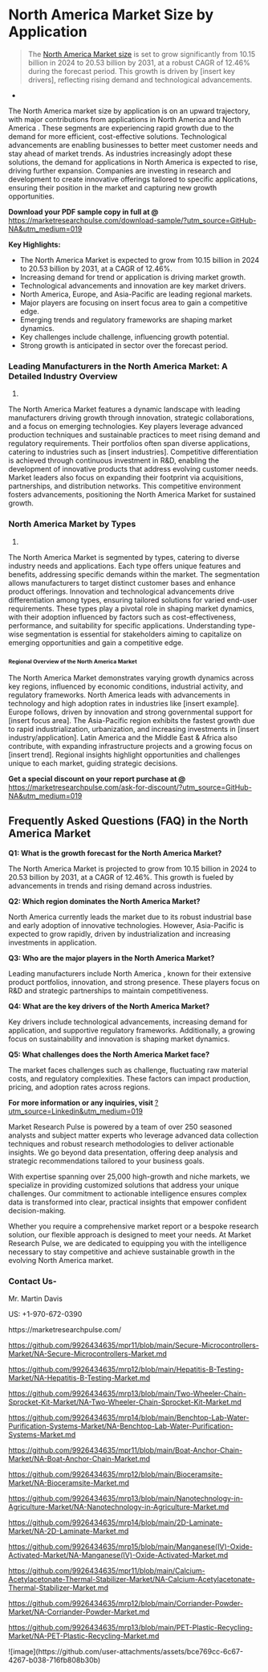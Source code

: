 <h1>North America  Market&nbsp;Size by Application</h1><blockquote><p>The <a href="https://marketresearchpulse.com/download-sample/?utm_source=GitHub-NA&amp;utm_medium=019">North America  Market size</a> is set to grow significantly from 10.15 billion in 2024 to 20.53 billion by 2031, at a robust CAGR of 12.46% during the forecast period. This growth is driven by [insert key drivers], reflecting rising demand and technological advancements.</p></blockquote><ul><li></li></ul><p>The North America  market size by application is on an upward trajectory, with major contributions from applications in North America  and North America . These segments are experiencing rapid growth due to the demand for more efficient, cost-effective solutions. Technological advancements are enabling businesses to better meet customer needs and stay ahead of market trends. As industries increasingly adopt these solutions, the demand for applications in North America  is expected to rise, driving further expansion. Companies are investing in research and development to create innovative offerings tailored to specific applications, ensuring their position in the market and capturing new growth opportunities.</p><p><strong>Download your PDF sample copy in full at @ </strong><a href="https://marketresearchpulse.com/download-sample/?utm_source=GitHub-NA&amp;utm_medium=019">https://marketresearchpulse.com/download-sample/?utm_source=GitHub-NA&amp;utm_medium=019</a></p><p><strong>Key Highlights: </strong></p><ul><li>The North America  Market is expected to grow from 10.15 billion in 2024 to 20.53 billion by 2031, at a CAGR of 12.46%.</li><li>Increasing demand for trend or application is driving market growth.</li><li>Technological advancements and innovation are key market drivers.</li><li>North America, Europe, and Asia-Pacific are leading regional markets.</li><li>Major players are focusing on insert focus area to gain a competitive edge.</li><li>Emerging trends and regulatory frameworks are shaping market dynamics.</li><li>Key challenges include challenge, influencing growth potential.</li><li>Strong growth is anticipated in sector over the forecast period.</li></ul><h3>Leading Manufacturers in the North America  Market: A Detailed Industry Overview</h3><ol><li></li></ol><div class="flex max-w-full flex-col flex-grow"><div class="min-h-8 text-message flex w-full flex-col items-end gap-2 whitespace-normal break-words [.text-message+&amp;]:mt-5" dir="auto" data-message-author-role="assistant" data-message-id="fd8432e4-4910-450d-b182-61b7bfb0a01f" data-message-model-slug="gpt-4o"><div class="flex w-full flex-col gap-1 empty:hidden first:pt-[3px]"><div class="markdown prose w-full break-words dark:prose-invert light"><p>The North America  Market features a dynamic landscape with leading manufacturers driving growth through innovation, strategic collaborations, and a focus on emerging technologies. Key players leverage advanced production techniques and sustainable practices to meet rising demand and regulatory requirements. Their portfolios often span diverse applications, catering to industries such as [insert industries]. Competitive differentiation is achieved through continuous investment in R&amp;D, enabling the development of innovative products that address evolving customer needs. Market leaders also focus on expanding their footprint via acquisitions, partnerships, and distribution networks. This competitive environment fosters advancements, positioning the North America  Market for sustained growth.</p></div></div></div></div><h3>North America  Market by Types</h3><ol><li></li></ol><div class="flex max-w-full flex-col flex-grow"><div class="min-h-8 text-message flex w-full flex-col items-end gap-2 whitespace-normal break-words [.text-message+&amp;]:mt-5" dir="auto" data-message-author-role="assistant" data-message-id="084470be-0bb7-4664-bddf-5156b4f41249" data-message-model-slug="gpt-4o-mini"><div class="flex w-full flex-col gap-1 empty:hidden first:pt-[3px]"><div class="markdown prose w-full break-words dark:prose-invert light"><p>The North America  Market is segmented by types, catering to diverse industry needs and applications. Each type offers unique features and benefits, addressing specific demands within the market. The segmentation allows manufacturers to target distinct customer bases and enhance product offerings. Innovation and technological advancements drive differentiation among types, ensuring tailored solutions for varied end-user requirements. These types play a pivotal role in shaping market dynamics, with their adoption influenced by factors such as cost-effectiveness, performance, and suitability for specific applications. Understanding type-wise segmentation is essential for stakeholders aiming to capitalize on emerging opportunities and gain a competitive edge.</p></div></div></div></div><h3><span style="font-size: 11px;">Regional Overview of the North America  Market</span></h3><div class="flex max-w-full flex-col flex-grow"><div class="min-h-8 text-message flex w-full flex-col items-end gap-2 whitespace-normal break-words [.text-message+&amp;]:mt-5" dir="auto" data-message-author-role="assistant" data-message-id="e9038762-ce64-4e30-91c9-9bd413514231" data-message-model-slug="gpt-4o-mini"><div class="flex w-full flex-col gap-1 empty:hidden first:pt-[3px]"><div class="markdown prose w-full break-words dark:prose-invert light"><p>The North America  Market demonstrates varying growth dynamics across key regions, influenced by economic conditions, industrial activity, and regulatory frameworks. North America leads with advancements in technology and high adoption rates in industries like [insert example]. Europe follows, driven by innovation and strong governmental support for [insert focus area]. The Asia-Pacific region exhibits the fastest growth due to rapid industrialization, urbanization, and increasing investments in [insert industry/application]. Latin America and the Middle East &amp; Africa also contribute, with expanding infrastructure projects and a growing focus on [insert trend]. Regional insights highlight opportunities and challenges unique to each market, guiding strategic decisions.</p></div></div></div></div><p><strong>Get a special discount on your report purchase at @ </strong><a href="https://marketresearchpulse.com/ask-for-discount/?utm_source=GitHub-NA&amp;utm_medium=019">https://marketresearchpulse.com/ask-for-discount/?utm_source=GitHub-NA&amp;utm_medium=019</a></p><h2>Frequently Asked Questions (FAQ) in the North America  Market</h2><p><strong>Q1: What is the growth forecast for the North America  Market?</strong></p><p>The North America  Market is projected to grow from 10.15 billion in 2024 to 20.53 billion by 2031, at a CAGR of 12.46%. This growth is fueled by advancements in trends and rising demand across industries.</p><p><strong>Q2: Which region dominates the North America  Market?</strong></p><p>North America currently leads the market due to its robust industrial base and early adoption of innovative technologies. However, Asia-Pacific is expected to grow rapidly, driven by industrialization and increasing investments in application.</p><p><strong>Q3: Who are the major players in the North America  Market?</strong></p><p>Leading manufacturers include North America , known for their extensive product portfolios, innovation, and strong presence. These players focus on R&amp;D and strategic partnerships to maintain competitiveness.</p><p><strong>Q4: What are the key drivers of the North America  Market?</strong></p><p>Key drivers include technological advancements, increasing demand for application, and supportive regulatory frameworks. Additionally, a growing focus on sustainability and innovation is shaping market dynamics.</p><p><strong>Q5: What challenges does the North America  Market face?</strong></p><p>The market faces challenges such as challenge, fluctuating raw material costs, and regulatory complexities. These factors can impact production, pricing, and adoption rates across regions.</p><p><strong>For more information or any inquiries, visit&nbsp;</strong><a href="?utm_source=Linkedin&utm_medium=019">?utm_source=Linkedin&utm_medium=019</a></p><p>Market Research Pulse is powered by a team of over 250 seasoned analysts and subject matter experts who leverage advanced data collection techniques and robust research methodologies to deliver actionable insights. We go beyond data presentation, offering deep analysis and strategic recommendations tailored to your business goals.</p><p>With expertise spanning over 25,000 high-growth and niche markets, we specialize in providing customized solutions that address your unique challenges. Our commitment to actionable intelligence ensures complex data is transformed into clear, practical insights that empower confident decision-making.</p><p>Whether you require a comprehensive market report or a bespoke research solution, our flexible approach is designed to meet your needs. At Market Research Pulse, we are dedicated to equipping you with the intelligence necessary to stay competitive and achieve sustainable growth in the evolving North America  market.</p><h3><strong>Contact Us-</strong></h3><p>Mr. Martin Davis</p><p>US: +1-970-672-0390</p><p>https://marketresearchpulse.com/</p><p><a href="https://github.com/9926434635/mpr11/blob/main/Secure-Microcontrollers-Market/NA-Secure-Microcontrollers-Market.md">https://github.com/9926434635/mpr11/blob/main/Secure-Microcontrollers-Market/NA-Secure-Microcontrollers-Market.md</a></p><p><a href="https://github.com/9926434635/mrp12/blob/main/Hepatitis-B-Testing-Market/NA-Hepatitis-B-Testing-Market.md">https://github.com/9926434635/mrp12/blob/main/Hepatitis-B-Testing-Market/NA-Hepatitis-B-Testing-Market.md</a></p><p><a href="https://github.com/9926434635/mrp13/blob/main/Two-Wheeler-Chain-Sprocket-Kit-Market/NA-Two-Wheeler-Chain-Sprocket-Kit-Market.md">https://github.com/9926434635/mrp13/blob/main/Two-Wheeler-Chain-Sprocket-Kit-Market/NA-Two-Wheeler-Chain-Sprocket-Kit-Market.md</a></p><p><a href="https://github.com/9926434635/mrp14/blob/main/Benchtop-Lab-Water-Purification-Systems-Market/NA-Benchtop-Lab-Water-Purification-Systems-Market.md">https://github.com/9926434635/mrp14/blob/main/Benchtop-Lab-Water-Purification-Systems-Market/NA-Benchtop-Lab-Water-Purification-Systems-Market.md</a></p><p><a href="https://github.com/9926434635/mpr11/blob/main/Boat-Anchor-Chain-Market/NA-Boat-Anchor-Chain-Market.md">https://github.com/9926434635/mpr11/blob/main/Boat-Anchor-Chain-Market/NA-Boat-Anchor-Chain-Market.md</a></p><p><a href="https://github.com/9926434635/mrp12/blob/main/Bioceramsite-Market/NA-Bioceramsite-Market.md">https://github.com/9926434635/mrp12/blob/main/Bioceramsite-Market/NA-Bioceramsite-Market.md</a></p><p><a href="https://github.com/9926434635/mrp13/blob/main/Nanotechnology-in-Agriculture-Market/NA-Nanotechnology-in-Agriculture-Market.md">https://github.com/9926434635/mrp13/blob/main/Nanotechnology-in-Agriculture-Market/NA-Nanotechnology-in-Agriculture-Market.md</a></p><p><a href="https://github.com/9926434635/mrp14/blob/main/2D-Laminate-Market/NA-2D-Laminate-Market.md">https://github.com/9926434635/mrp14/blob/main/2D-Laminate-Market/NA-2D-Laminate-Market.md</a></p><p><a href="https://github.com/9926434635/mrp15/blob/main/Manganese(IV)-Oxide-Activated-Market/NA-Manganese(IV)-Oxide-Activated-Market.md">https://github.com/9926434635/mrp15/blob/main/Manganese(IV)-Oxide-Activated-Market/NA-Manganese(IV)-Oxide-Activated-Market.md</a></p><p><a href="https://github.com/9926434635/mpr11/blob/main/Calcium-Acetylacetonate-Thermal-Stabilizer-Market/NA-Calcium-Acetylacetonate-Thermal-Stabilizer-Market.md">https://github.com/9926434635/mpr11/blob/main/Calcium-Acetylacetonate-Thermal-Stabilizer-Market/NA-Calcium-Acetylacetonate-Thermal-Stabilizer-Market.md</a></p><p><a href="https://github.com/9926434635/mrp12/blob/main/Corriander-Powder-Market/NA-Corriander-Powder-Market.md">https://github.com/9926434635/mrp12/blob/main/Corriander-Powder-Market/NA-Corriander-Powder-Market.md</a></p><p><a href="https://github.com/9926434635/mrp13/blob/main/PET-Plastic-Recycling-Market/NA-PET-Plastic-Recycling-Market.md">https://github.com/9926434635/mrp13/blob/main/PET-Plastic-Recycling-Market/NA-PET-Plastic-Recycling-Market.md</a></p>
![image](https://github.com/user-attachments/assets/bce769cc-6c67-4267-b038-716fb808b30b)
